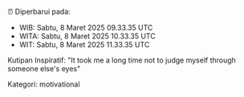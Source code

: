 ⏰ Diperbarui pada:
- WIB: Sabtu, 8 Maret 2025 09.33.35 UTC
- WITA: Sabtu, 8 Maret 2025 10.33.35 UTC
- WIT: Sabtu, 8 Maret 2025 11.33.35 UTC

Kutipan Inspiratif:
"It took me a long time not to judge myself through someone else's eyes"


Kategori: motivational

